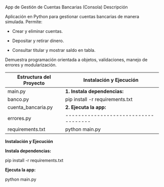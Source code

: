 App de Gestión de Cuentas Bancarias (Consola)
Descripción

Aplicación en Python para gestionar cuentas bancarias de manera simulada. Permite:

* Crear y eliminar cuentas.

* Depositar y retirar dinero.

* Consultar titular y mostrar saldo en tabla.

Demuestra programación orientada a objetos, validaciones, manejo de errores y modularización.


| **Estructura del Proyecto**        | **Instalación y Ejecución**        |
|------------------------------------|------------------------------------|
| main.py                            | **1. Instala dependencias:**       |
| banco.py                           | pip install -r requirements.txt    |
| cuenta_bancaria.py                 | **2. Ejecuta la app:**             |
| errores.py                         |------------------------------------|
| requirements.txt                   |     python main.py                 |

**Instalación y Ejecución**

**Instala dependencias:**

pip install -r requirements.txt


**Ejecuta la app:**

python main.py

